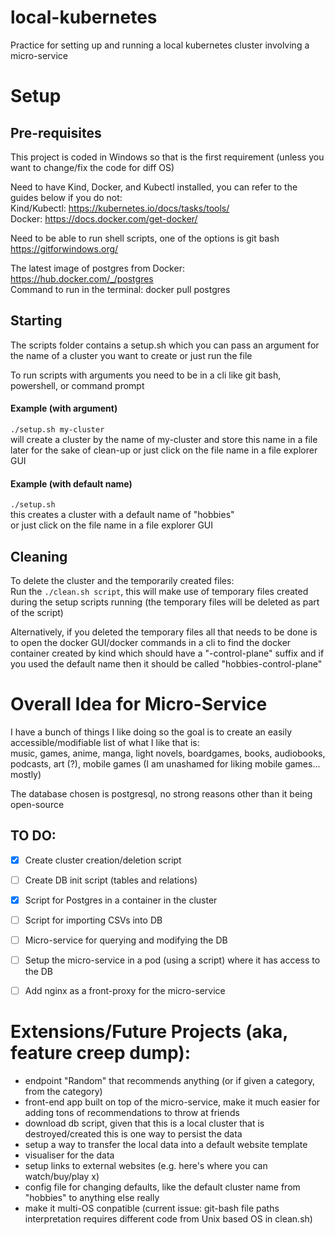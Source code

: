 # local-kubernetes
Practice for setting up and running a local kubernetes cluster involving a micro-service 

# Setup
## Pre-requisites
This project is coded in Windows so that is the first requirement (unless you want to change/fix the code for diff OS)

Need to have Kind, Docker, and Kubectl installed, you can refer to the guides below if you do not:  
Kind/Kubectl: https://kubernetes.io/docs/tasks/tools/  
Docker: https://docs.docker.com/get-docker/  

Need to be able to run shell scripts, one of the options is git bash
https://gitforwindows.org/  

The latest image of postgres from Docker: https://hub.docker.com/_/postgres  
Command to run in the terminal: docker pull postgres

## Starting
The scripts folder contains a setup.sh which you can pass an argument for the name of a cluster you want to create or just run the file 

To run scripts with arguments you need to be in a cli like git bash, powershell, or command prompt

#### Example (with argument)
```./setup.sh my-cluster```  
will create a cluster by the name of my-cluster and store this name in a file later for the sake of clean-up
or just click on the file name in a file explorer GUI
#### Example (with default name)
```./setup.sh```   
this creates a cluster with a default name of "hobbies"  
or just click on the file name in a file explorer GUI
 
## Cleaning
To delete the cluster and the temporarily created files:  
Run the ```./clean.sh script```, this will make use of temporary files created during the setup scripts running (the temporary files will be deleted as part of the script) 

Alternatively, if you deleted the temporary files all that needs to be done is to open the docker GUI/docker commands in a cli to find the docker container created by kind which should have a "-control-plane" suffix and if you used the default name then it should be called "hobbies-control-plane"

# Overall Idea for Micro-Service
I have a bunch of things I like doing so the goal is to create an easily accessible/modifiable list of what I like that is:  
music, games, anime, manga, light novels, boardgames, books, audiobooks, podcasts, art (?), mobile games (I am unashamed for liking mobile games... mostly) 

The database chosen is postgresql, no strong reasons other than it being open-source

## TO DO: 
- [x] Create cluster creation/deletion script 
- [ ] Create DB init script (tables and relations)
- [x] Script for Postgres in a container in the cluster 
- [ ] Script for importing CSVs into DB 
- [ ] Micro-service for querying and modifying the DB 
- [ ] Setup the micro-service in a pod (using a script) where it has access to the DB 
- [ ] Add nginx as a front-proxy for the micro-service


# Extensions/Future Projects (aka, feature creep dump):
- endpoint "Random" that recommends anything (or if given a category, from the category)
- front-end app built on top of the micro-service, make it much easier for adding tons of recommendations to throw at friends
- download db script, given that this is a local cluster that is destroyed/created this is one way to persist the data
- setup a way to transfer the local data into a default website template
- visualiser for the data
- setup links to external websites (e.g. here's where you can watch/buy/play x)
- config file for changing defaults, like the default cluster name from "hobbies" to anything else really 
- make it multi-OS conpatible (current issue: git-bash file paths interpretation requires different code from Unix based OS in clean.sh)